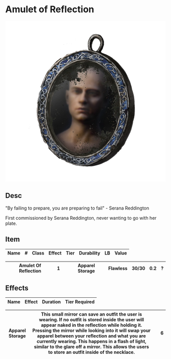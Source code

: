 # Amulet of Reflection

![Copyrighted Image](AmuletOfReflection.png)

## Desc

"By failing to prepare, you are preparing to fail" - Serana Reddington

First commissioned by Serana Reddington, never wanting to go with her plate.

## Item

| Name | # | Class | Effect | Tier | Durability | LB | Value |
| :--: | :-: | :---: | :----: | :--: | :--------: | :-: | :---: |

| Amulet Of Reflection | 1 |  | Apparel Storage | Flawless | 30/30 | 0.2 | ? |
| -------------------- | - | - | --------------- | -------- | ----- | --- | - |

## Effects

| Name | Effect | Duration | Tier Required |
| :--- | :----: | :------: | :-----------: |

| Apparel Storage | This small mirror can save an outfit the user is wearing. If no outfit is stored inside the user will appear naked in the reflection while holding it. Pressing the mirror while looking into it will swap your apparel between your reflection and what you are currently wearing. This happens in a flash of light, similar to the glare off a mirror. This allows the users to store an outfit inside of the necklace. |  | 6 |
| --------------- | ------------------------------------------------------------------------------------------------------------------------------------------------------------------------------------------------------------------------------------------------------------------------------------------------------------------------------------------------------------------------------------------------------------------------- | - | - |
